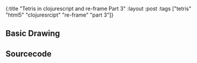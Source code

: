 {:title "Tetris in clojurescript and re-frame Part 3"
 :layout :post
 :tags  ["tetris" "html5" "clojuresrcipt" "re-frame" "part 3"]}
 
## Basic Drawing 


## Sourcecode